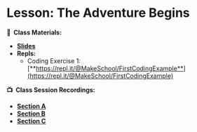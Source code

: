 <!-- .slide: data-background="./Images/header.svg" data-background-repeat="none" data-background-size="40% 40%" data-background-position="center 10%" class="header" -->
# Lesson: The Adventure Begins

<!-- Put a link to the slides so that students can find them -->

**📝 &nbsp;Class Materials:** 
  <!-- Put a link to the slides -->
* [**Slides**](https://docs.google.com/presentation/d/1mYbYg1Unrq1kc_65qGfW2c003AqSI0uPtn16Xb53lKw/edit#slide=id.p)
* **Repls:**
  * Coding Exercise 1: [**https://repl.it/@MakeSchool/FirstCodingExample**](https://repl.it/@MakeSchool/FirstCodingExample)

**📺 &nbsp;Class Session Recordings:**
  <!-- Put a link to the YouTube videos -->
* [**Section A**](https://www.youtube.com/watch?v=SlsNmSdIl7c)
* [**Section B**](https://www.youtube.com/watch?v=C4y8qCSxKK4)
* [**Section C**](https://youtu.be/zflyPumGrhw)
<!-- > -->
